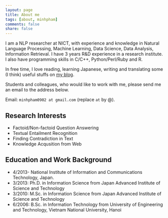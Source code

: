 ```yaml
---
layout: page
title: About me
tags: [about, minhpham]
comments: false
share: false
---
```


I am a NLP researcher at NICT, with experience and knowledge in Natural Language Processing, Machine Learning, Data Science, Data Analysis, Information Retrieval. I have 3 years R&D experience in a research institute. I also have programming skills in C/C++, Python/Perl/Ruby and R.

In free time, I love reading, learning Japanese, writing and translating some (I think) useful stuffs on [my blog](http://khmt.wordpress.com).

Students and colleagues, who would like to work with me, please send me an email to the address below.

Email: ```minhpham0902 at gmail.com``` (replace ```at``` by @).

## Research Interests

* Factoid/Non-factoid Question Answering
* Textual Entailment Recognition
* Finding Contradiction in Text
* Knowledge Acqusition from Web
            
## Education and Work Background

* 4/2013- National Institute of Information and Communications Technology, Japan.
* 3/2013: Ph.D. in Information Science from Japan Advanced Institute of Science and Technology
* 3/2010: M.Sc. in Information Science from Japan Advanced Institute of Science and Technology
* 6/2006: B.Sc. in Information Technology from University of Engineering and Technology, Vietnam National University, Hanoi
                





